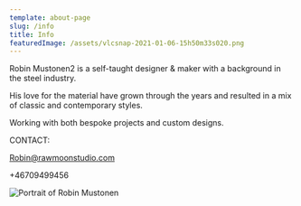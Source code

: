 ```yaml
---
template: about-page
slug: /info
title: Info
featuredImage: /assets/vlcsnap-2021-01-06-15h50m33s020.png
---
```

Robin Mustonen2 is a self-taught designer & maker with a background in the steel industry.

His love for the material have grown through the years and resulted in a mix of classic and contemporary styles.

Working with both bespoke projects and custom designs.

CONTACT:

Robin@rawmoonstudio.com

+46709499456

![Portrait of Robin Mustonen](/assets/jens-robin-contacts-76.jpg "Robin Mustonen")